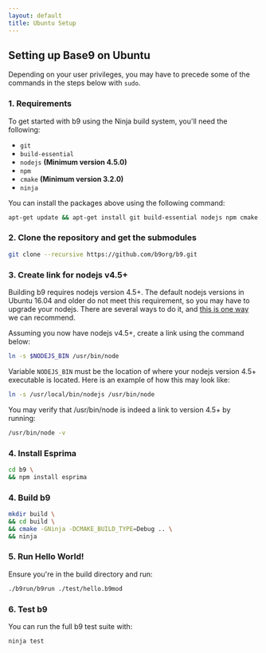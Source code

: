 ```yaml
---
layout: default
title: Ubuntu Setup
---
```


## Setting up Base9 on Ubuntu

Depending on your user privileges, you may have to precede some of the
commands in the steps below with `sudo`.
### 1. Requirements

To get started with b9 using the Ninja build system, you'll need the following:

* `git` 
* `build-essential`
* `nodejs` **(Minimum version 4.5.0)**
* `npm`
* `cmake` **(Minimum version 3.2.0)**
* `ninja`

You can install the packages above using the following command:

```sh
apt-get update && apt-get install git build-essential nodejs npm cmake
```

### 2. Clone the repository and get the submodules

```sh
git clone --recursive https://github.com/b9org/b9.git
```

### 3. Create link for nodejs v4.5+

Building b9 requires nodejs version 4.5+. The default nodejs versions
in Ubuntu 16.04 and older do not meet this requirement, so you may have to upgrade your nodejs. There are several ways to do it, and [this
is one way](https://nodejs.org/en/download/package-manager/#debian-and-ubuntu-based-linux-distributions) we can recommend.

Assuming you now have nodejs v4.5+, create a link using the command below:
```sh
ln -s $NODEJS_BIN /usr/bin/node
```
Variable `NODEJS_BIN` must be the location of where your nodejs version 4.5+ executable is located. Here is an example of how this may look like:

```sh
ln -s /usr/local/bin/nodejs /usr/bin/node
```

You may verify that /usr/bin/node is indeed a link to version 4.5+ by running:
```sh
/usr/bin/node -v
```

### 4. Install Esprima
```sh
cd b9 \
&& npm install esprima
```
### 4. Build b9

```sh
mkdir build \
&& cd build \
&& cmake -GNinja -DCMAKE_BUILD_TYPE=Debug .. \
&& ninja
```

### 5. Run Hello World!

Ensure you're in the build directory and run:

```sh
./b9run/b9run ./test/hello.b9mod
```

### 6. Test b9

You can run the full b9 test suite with:

```sh
ninja test
```
